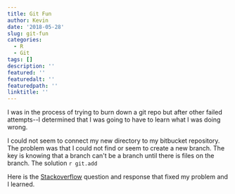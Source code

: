 ```yaml
---
title: Git Fun
author: Kevin
date: '2018-05-28'
slug: git-fun
categories:
  - R
  - Git
tags: []
description: ''
featured: ''
featuredalt: ''
featuredpath: ''
linktitle: ''
---
```


I was in the process of trying to burn down a git repo but after other failed attempts--I determined that I was going to have to learn what I was doing wrong.

I could not seem to connect my new directory to my bitbucket repository. The problem was that I could not find or seem to create a new branch. The key is knowing that a branch can't be a branch until there is files on the branch. The solution `r git.add`



Here is the [Stackoverflow](https://stackoverflow.com/questions/41620735/error-src-refspec-master-does-not-match-any-when-trying-to-push-to-bitbucket-r) question and response that fixed my problem and I learned.